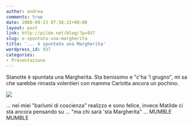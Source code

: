 ```yaml
---
author: andrea
comments: true
date: 2008-09-23 07:58:22+00:00
layout: post
link: http://pilde.net/blog/?p=937
slug: e-spuntata-una-margherita
title: '... è spuntata una Margherita'
wordpress_id: 937
categories:
- Presentazione
---
```


Stanotte è spuntata una Margherita. Sta benissimo e "c'ha 'l grugno", mi sa che sarebbe rimasta volentieri con mamma Carlotta ancora un pochino.

[![](http://pilde.net/blog/wp-content/uploads/2008/09/margherita_small.jpg)](http://pilde.net/blog/wp-content/uploads/2008/09/margherita_small.jpg)

... nei miei "barlumi di coscienza" realizzo e sono felice, invece Matilde ci sta ancora pensando su ... "ma chi sarà 'sta Margherita" ... MUMBLE MUMBLE
